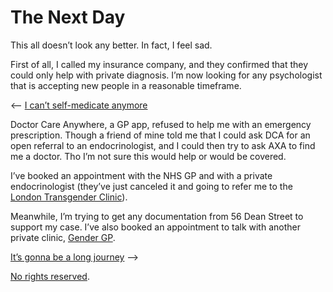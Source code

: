 # The Next Day
<time datetime="2020-03-25"/>

This all doesn’t look any better. In fact, I feel sad.

First of all, I called my insurance company, and they confirmed that they could
only help with private diagnosis. I’m now looking for any psychologist that is
accepting new people in a reasonable timeframe.

⟵  [I can’t self-medicate anymore][]

Doctor Care Anywhere, a GP app, refused to help me with an emergency
prescription. Though a friend of mine told me that I could ask DCA for an open
referral to an endocrinologist, and I could then try to ask AXA to find me a
doctor. Tho I’m not sure this would help or would be covered.

I’ve booked an appointment with the NHS GP and with a private endocrinologist
(they’ve just canceled it and going to refer me to the [London Transgender
Clinic][]).

Meanwhile, I’m trying to get any documentation from 56 Dean Street to support
my case. I’ve also booked an appointment to talk with another private clinic,
[Gender GP][].

[It’s gonna be a long journey][] ⟶

<p class="license cc-public-domain-release">
<a rel="license" href="https://creativecommons.org/licenses/publicdomain/">
No rights reserved</a>.</p>

[I can’t self-medicate anymore]: <https://yottatsa.name/Activism/i-cant-self-medicate-anymore.html>
[It’s gonna be a long journey]: <https://yottatsa.name/Activism/its-gonna-be-a-long-journey.html>
[London Transgender Clinic]: <https://www.thelondontransgenderclinic.uk/>
[Gender GP]: <https://www.gendergp.com/>
